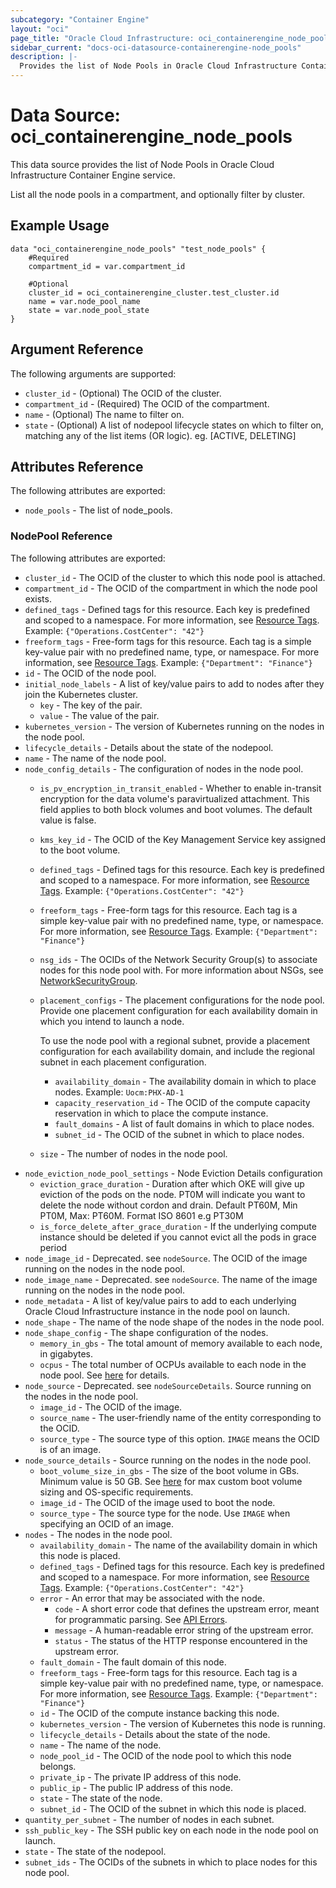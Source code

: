 ```yaml
---
subcategory: "Container Engine"
layout: "oci"
page_title: "Oracle Cloud Infrastructure: oci_containerengine_node_pools"
sidebar_current: "docs-oci-datasource-containerengine-node_pools"
description: |-
  Provides the list of Node Pools in Oracle Cloud Infrastructure Container Engine service
---
```


# Data Source: oci_containerengine_node_pools
This data source provides the list of Node Pools in Oracle Cloud Infrastructure Container Engine service.

List all the node pools in a compartment, and optionally filter by cluster.

## Example Usage

```hcl
data "oci_containerengine_node_pools" "test_node_pools" {
	#Required
	compartment_id = var.compartment_id

	#Optional
	cluster_id = oci_containerengine_cluster.test_cluster.id
	name = var.node_pool_name
	state = var.node_pool_state
}
```

## Argument Reference

The following arguments are supported:

* `cluster_id` - (Optional) The OCID of the cluster.
* `compartment_id` - (Required) The OCID of the compartment.
* `name` - (Optional) The name to filter on.
* `state` - (Optional) A list of nodepool lifecycle states on which to filter on, matching any of the list items (OR logic). eg. [ACTIVE, DELETING]


## Attributes Reference

The following attributes are exported:

* `node_pools` - The list of node_pools.

### NodePool Reference

The following attributes are exported:

* `cluster_id` - The OCID of the cluster to which this node pool is attached.
* `compartment_id` - The OCID of the compartment in which the node pool exists.
* `defined_tags` - Defined tags for this resource. Each key is predefined and scoped to a namespace. For more information, see [Resource Tags](https://docs.cloud.oracle.com/iaas/Content/General/Concepts/resourcetags.htm). Example: `{"Operations.CostCenter": "42"}` 
* `freeform_tags` - Free-form tags for this resource. Each tag is a simple key-value pair with no predefined name, type, or namespace. For more information, see [Resource Tags](https://docs.cloud.oracle.com/iaas/Content/General/Concepts/resourcetags.htm). Example: `{"Department": "Finance"}` 
* `id` - The OCID of the node pool.
* `initial_node_labels` - A list of key/value pairs to add to nodes after they join the Kubernetes cluster.
	* `key` - The key of the pair.
	* `value` - The value of the pair.
* `kubernetes_version` - The version of Kubernetes running on the nodes in the node pool.
* `lifecycle_details` - Details about the state of the nodepool.
* `name` - The name of the node pool.
* `node_config_details` - The configuration of nodes in the node pool.
	* `is_pv_encryption_in_transit_enabled` - Whether to enable in-transit encryption for the data volume's paravirtualized attachment. This field applies to both block volumes and boot volumes. The default value is false.
	* `kms_key_id` - The OCID of the Key Management Service key assigned to the boot volume.
	* `defined_tags` - Defined tags for this resource. Each key is predefined and scoped to a namespace. For more information, see [Resource Tags](https://docs.cloud.oracle.com/iaas/Content/General/Concepts/resourcetags.htm). Example: `{"Operations.CostCenter": "42"}` 
	* `freeform_tags` - Free-form tags for this resource. Each tag is a simple key-value pair with no predefined name, type, or namespace. For more information, see [Resource Tags](https://docs.cloud.oracle.com/iaas/Content/General/Concepts/resourcetags.htm). Example: `{"Department": "Finance"}` 
	* `nsg_ids` - The OCIDs of the Network Security Group(s) to associate nodes for this node pool with. For more information about NSGs, see [NetworkSecurityGroup](https://docs.cloud.oracle.com/iaas/api/#/en/iaas/20160918/NetworkSecurityGroup/). 
	* `placement_configs` - The placement configurations for the node pool. Provide one placement configuration for each availability domain in which you intend to launch a node.

		To use the node pool with a regional subnet, provide a placement configuration for each availability domain, and include the regional subnet in each placement configuration. 
		* `availability_domain` - The availability domain in which to place nodes. Example: `Uocm:PHX-AD-1` 
		* `capacity_reservation_id` - The OCID of the compute capacity reservation in which to place the compute instance.
		* `fault_domains` - A list of fault domains in which to place nodes. 
		* `subnet_id` - The OCID of the subnet in which to place nodes.
	* `size` - The number of nodes in the node pool. 
* `node_eviction_node_pool_settings` - Node Eviction Details configuration
	* `eviction_grace_duration` - Duration after which OKE will give up eviction of the pods on the node. PT0M will indicate you want to delete the node without cordon and drain. Default PT60M, Min PT0M, Max: PT60M. Format ISO 8601 e.g PT30M 
	* `is_force_delete_after_grace_duration` - If the underlying compute instance should be deleted if you cannot evict all the pods in grace period
* `node_image_id` - Deprecated. see `nodeSource`. The OCID of the image running on the nodes in the node pool. 
* `node_image_name` - Deprecated. see `nodeSource`. The name of the image running on the nodes in the node pool. 
* `node_metadata` - A list of key/value pairs to add to each underlying Oracle Cloud Infrastructure instance in the node pool on launch.
* `node_shape` - The name of the node shape of the nodes in the node pool.
* `node_shape_config` - The shape configuration of the nodes.
	* `memory_in_gbs` - The total amount of memory available to each node, in gigabytes. 
	* `ocpus` - The total number of OCPUs available to each node in the node pool. See [here](https://docs.cloud.oracle.com/en-us/iaas/api/#/en/iaas/20160918/Shape/) for details. 
* `node_source` - Deprecated. see `nodeSourceDetails`. Source running on the nodes in the node pool.
	* `image_id` - The OCID of the image.
	* `source_name` - The user-friendly name of the entity corresponding to the OCID. 
	* `source_type` - The source type of this option. `IMAGE` means the OCID is of an image. 
* `node_source_details` - Source running on the nodes in the node pool.
	* `boot_volume_size_in_gbs` - The size of the boot volume in GBs. Minimum value is 50 GB. See [here](https://docs.cloud.oracle.com/en-us/iaas/Content/Block/Concepts/bootvolumes.htm) for max custom boot volume sizing and OS-specific requirements.
	* `image_id` - The OCID of the image used to boot the node.
	* `source_type` - The source type for the node. Use `IMAGE` when specifying an OCID of an image. 
* `nodes` - The nodes in the node pool.
	* `availability_domain` - The name of the availability domain in which this node is placed.
	* `defined_tags` - Defined tags for this resource. Each key is predefined and scoped to a namespace. For more information, see [Resource Tags](https://docs.cloud.oracle.com/iaas/Content/General/Concepts/resourcetags.htm). Example: `{"Operations.CostCenter": "42"}` 
	* `error` - An error that may be associated with the node.
		* `code` - A short error code that defines the upstream error, meant for programmatic parsing. See [API Errors](https://docs.cloud.oracle.com/iaas/Content/API/References/apierrors.htm).
		* `message` - A human-readable error string of the upstream error.
		* `status` - The status of the HTTP response encountered in the upstream error.
	* `fault_domain` - The fault domain of this node.
	* `freeform_tags` - Free-form tags for this resource. Each tag is a simple key-value pair with no predefined name, type, or namespace. For more information, see [Resource Tags](https://docs.cloud.oracle.com/iaas/Content/General/Concepts/resourcetags.htm). Example: `{"Department": "Finance"}` 
	* `id` - The OCID of the compute instance backing this node.
	* `kubernetes_version` - The version of Kubernetes this node is running.
	* `lifecycle_details` - Details about the state of the node.
	* `name` - The name of the node.
	* `node_pool_id` - The OCID of the node pool to which this node belongs.
	* `private_ip` - The private IP address of this node.
	* `public_ip` - The public IP address of this node.
	* `state` - The state of the node.
	* `subnet_id` - The OCID of the subnet in which this node is placed.
* `quantity_per_subnet` - The number of nodes in each subnet.
* `ssh_public_key` - The SSH public key on each node in the node pool on launch.
* `state` - The state of the nodepool.
* `subnet_ids` - The OCIDs of the subnets in which to place nodes for this node pool.

